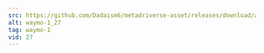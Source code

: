 ```yaml
---
src: https://github.com/Dadaism6/metadriverse-asset/releases/download/assetsv1.0.2/waymo-1_27.mp4
alt: waymo-1_27
tag: waymo-1
vid: 27
---
```

